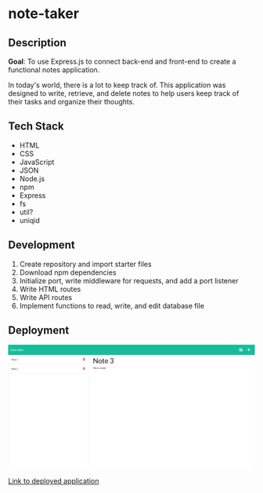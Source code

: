 # note-taker

## Description

**Goal**: To use Express.js to connect back-end and front-end to create a functional notes application.

In today's world, there is a lot to keep track of. This application was designed to write, retrieve, and delete notes to help users keep track of their tasks and organize their thoughts.

## Tech Stack

- HTML
- CSS
- JavaScript
- JSON
- Node.js
- npm
- Express
- fs
- util?
- uniqid

## Development

1. Create repository and import starter files
1. Download npm dependencies
1. Initialize port, write middleware for requests, and add a port listener
1. Write HTML routes
1. Write API routes
1. Implement functions to read, write, and edit database file

## Deployment

![Screenshot of the note taker app with a few notes saved on the side and a note currently being written](./images/note-taker-screenshot.png)

[Link to deployed application](https://note-taker-ssharma.herokuapp.com/)